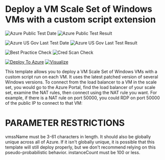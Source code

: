 # Deploy a VM Scale Set of Windows VMs with a custom script extension

![Azure Public Test Date](https://azurequickstartsservice.blob.core.windows.net/badges/201-vmss-custom-script-windows/PublicLastTestDate.svg)
![Azure Public Test Result](https://azurequickstartsservice.blob.core.windows.net/badges/201-vmss-custom-script-windows/PublicDeployment.svg)

![Azure US Gov Last Test Date](https://azurequickstartsservice.blob.core.windows.net/badges/201-vmss-custom-script-windows/FairfaxLastTestDate.svg)
![Azure US Gov Last Test Result](https://azurequickstartsservice.blob.core.windows.net/badges/201-vmss-custom-script-windows/FairfaxDeployment.svg)

![Best Practice Check](https://azurequickstartsservice.blob.core.windows.net/badges/201-vmss-custom-script-windows/BestPracticeResult.svg)
![Cred Scan Check](https://azurequickstartsservice.blob.core.windows.net/badges/201-vmss-custom-script-windows/CredScanResult.svg)

[![Deploy To Azure](https://raw.githubusercontent.com/fathym-it/azure-quickstart-templates/master/1-CONTRIBUTION-GUIDE/images/deploytoazure.svg?sanitize=true)](https://portal.azure.com/#create/Microsoft.Template/uri/https%3A%2F%2Fraw.githubusercontent.com%2Ffathym-it%2Fazure-quickstart-templates%2Fmaster%2F201-vmss-custom-script-windows%2Fazuredeploy.json)  [![Visualize](https://raw.githubusercontent.com/fathym-it/azure-quickstart-templates/master/1-CONTRIBUTION-GUIDE/images/visualizebutton.svg?sanitize=true)](http://armviz.io/#/?load=https%3A%2F%2Fraw.githubusercontent.com%2Ffathym-it%2Fazure-quickstart-templates%2Fmaster%2F201-vmss-custom-script-windows%2Fazuredeploy.json)

This template allows you to deploy a VM Scale Set of Windows VMs with a custom script run on each VM. It uses the latest patched version of several Windows versions. To connect from the load balancer to a VM in the scale set, you would go to the Azure Portal, find the load balancer of your scale set, examine the NAT rules, then connect using the NAT rule you want. For example, if there is a NAT rule on port 50000, you could RDP on port 50000 of the public IP to connect to that VM:

PARAMETER RESTRICTIONS
======================

vmssName must be 3-61 characters in length. It should also be globally unique across all of Azure. If it isn't globally unique, it is possible that this template will still deploy properly, but we don't recommend relying on this pseudo-probabilistic behavior.
instanceCount must be 100 or less.


